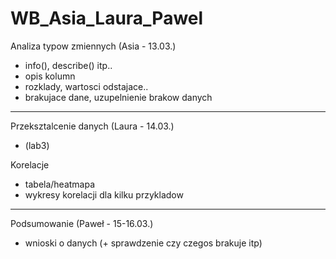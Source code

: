 # WB_Asia_Laura_Pawel

Analiza typow zmiennych (Asia - 13.03.)
- info(), describe() itp..
- opis kolumn 
- rozklady, wartosci odstajace..
- brakujace dane, uzupelnienie brakow danych

-----------------------------------------
Przeksztalcenie danych (Laura - 14.03.)
- (lab3)

Korelacje
- tabela/heatmapa
- wykresy korelacji dla kilku przykladow

-----------------------------------------
Podsumowanie (Paweł - 15-16.03.)
- wnioski o danych
(+ sprawdzenie czy czegos brakuje itp)
